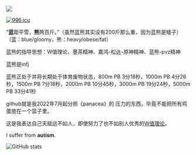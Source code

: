 ![](https://count.getloli.com/get/@bluebearofficial)


<a href="https://996.icu"><img src="https://img.shields.io/badge/link-996.icu-red.svg" alt="996.icu" /></a>

“**蓝**距平雪，**熊**两百斤。”（虽然蓝熊其实没有200斤那么重，因为蓝熊是矮子）（蓝：blue/gloomy，熊：heavy/obese/fat）

蓝熊的指导思想：W值理论、墨茶精神、嘉鸿-松达-原神精神、蓝熊-pvz精神

蓝熊是infj


蓝熊正处于并将长期处于体育废物状态，800m PB 3分18秒，1000m PB 4分26秒，1500m PB 7分18秒，2000m PB 10分45秒，3000m PB 19分24秒，5000m PB 33分41秒

github就是我2022年7月起分担《panacea》的 压力的东西，毕竟不能把所有鸡蛋放在一个篮子里。

这是我表达自己天赋远不如人，即使努力了也不如别人优秀的[W值理论](https://www.bilibili.com/video/BV12W4y1U7ZQ?vd_source=e19c4885711baa45990a2ef399cdb6f2)。

I suffer from **autism**.

![GitHub stats](https://github-readme-stats.vercel.app/api?username=BluebearOfficial&show_icons=true&bg_color=50,e96443,904e95&title_color=fff&text_color=fff)

<!---
BluebearOfficial/BluebearOfficial is a ✨ special ✨ repository because its `README.md` (this file) appears on your GitHub profile.
You can click the Preview link to take a look at your changes.
--->

